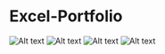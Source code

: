 # Excel-Portfolio

![Alt text](https://miro.medium.com/v2/resize:fit:1100/format:webp/1*7Pp0o9s7ep9KP6Gy6asFMQ.png)
![Alt text](https://miro.medium.com/v2/resize:fit:1100/format:webp/1*gJVpolXzWo_7Fwz4Xp-A7w.png)
![Alt text](https://miro.medium.com/v2/resize:fit:634/format:webp/1*U62Wj4JA4OCnF1lfYPndNw.png)
![Alt text](https://miro.medium.com/v2/resize:fit:1244/format:webp/1*qYggYKmhExzyqbUUUdcRGA.png)
